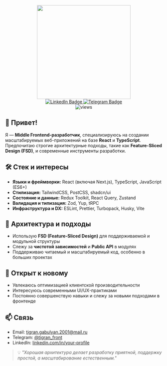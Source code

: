 <div id="header" align="center">
  <img src="https://media.giphy.com/media/v1.Y2lkPTc5MGI3NjExY2ZkZDk1NjE3MDY1OGM2ZDFhZDVkMDRiNjM5NDM3NDcyMWViMTEyZiZlcD12MV9pbnRlcm5hbF9naWZzX2dpZklkJmN0PWc/qgQUggAC3Pfv687qPC/giphy.gif" width="300"/>

</div>
<div id="badges" align="center">
  <a href="https://www.linkedin.com/in/tigran-front-368309267">
    <img src="https://img.shields.io/badge/LinkedIn-%230A66C2?logo=linkedin&logoColor=white&style=for-the-badge" alt="LinkedIn Badge"/>
  </a>
  <a href="https://t.me/tigran_front">
    <img src="https://img.shields.io/badge/Telegram-%2326A5E4?logo=telegram&logoColor=white&style=for-the-badge" alt="Telegram Badge" />
  </a>
</div>
<div align="center">
  <img src="https://komarev.com/ghpvc/?username=tik-217&color=blue&style=for-the-badge" alt="views">
</div>

<h2>👋 Привет!</h2>
<p>
  Я — <strong>Middle Frontend-разработчик</strong>, специализируюсь на создании масштабируемых веб-приложений на базе <strong>React</strong> и <strong>TypeScript</strong>. 
  Предпочитаю строгие архитектурные подходы, такие как <strong>Feature-Sliced Design (FSD)</strong>, и современные инструменты разработки.
</p>

<h2>🛠️ Стек и интересы</h2>
<ul>
  <li><strong>Языки и фреймворки:</strong> React (включая Next.js), TypeScript, JavaScript (ES6+)</li>
  <li><strong>Стилизация:</strong> TailwindCSS, PostCSS, shadcn/ui</li>
  <li><strong>Состояние и данные:</strong> Redux Toolkit, React Query, Zustand</li>
  <li><strong>Валидация и типизация:</strong> Zod, Yup, tRPC</li>
  <li><strong>Инфраструктура и DX:</strong> ESLint, Prettier, Turbopack, Husky, Vite</li>
</ul>

<h2>📐 Архитектура и подходы</h2>
<ul>
  <li>Использую <strong>FSD (Feature-Sliced Design)</strong> для поддерживаемой и модульной структуры</li>
  <li>Слежу за <strong>чистотой зависимостей</strong> и <strong>Public API</strong> в модулях</li>
  <li>Поддерживаю читаемый и масштабируемый код, особенно в больших проектах</li>
</ul>

<h2>🧪 Открыт к новому</h2>
<ul>
  <li>Увлекаюсь оптимизацией клиентской производительности</li>
  <li>Интересуюсь современными UI/UX-практиками</li>
  <li>Постоянно совершенствую навыки и слежу за новыми подходами в фронтенде</li>
</ul>

<h2>📫 Связь</h2>
<ul>
  <li>Email: <a href="mailto:tigran.gabulyan.2001@mail.ru">tigran.gabulyan.2001@mail.ru</a></li>
  <li>Telegram: <a href="https://t.me/tigran_front" target="_blank">@tigran_front</a></li>
  <li>LinkedIn: <a href="https://linkedin.com/in/your-profile" target="_blank">linkedin.com/in/your-profile</a></li>
</ul>

<blockquote>
  💡 <em>"Хорошая архитектура делает разработку приятной, поддержку простой, а масштабирование естественным."</em>
</blockquote>
